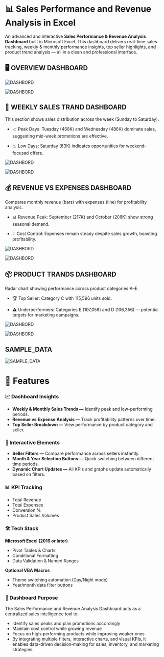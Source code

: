 # 📊 Sales Performance and Revenue Analysis in Excel

An advanced and interactive **Sales Performance & Revenue Analysis Dashboard** built in Microsoft Excel.
 This dashboard delivers real-time sales tracking, weekly & monthly performance insights, top seller highlights, and product trend analysis — all in a clean and professional interface.

## 🖥️ OVERVIEW DASHBOARD

![DASHBORD](https://github.com/Abhijeet7400/Sales-Performance-and-Revenue-Analysis-Dashboard/blob/main/2nd%20dash%20image%201.png)

![DASHBORD](https://github.com/Abhijeet7400/Sales-Performance-and-Revenue-Analysis-Dashboard/blob/main/2nd%20dash%20image%202.png)

## 📅 WEEKLY SALES TRAND DASHBOARD

This section shows sales distribution across the week (Sunday to Saturday).

- 📈 Peak Days: Tuesday (468K) and Wednesday (486K) dominate sales, suggesting mid-week promotions are effective.

- 📉 Low Days: Saturday (63K) indicates opportunities for weekend-focused offers.

![DASHBORD](https://github.com/Abhijeet7400/Sales-Performance-and-Revenue-Analysis-Dashboard/blob/main/2nd%20dash%20image%203%20weekly%20sales%20trande.png)

![DASHBORD](https://github.com/Abhijeet7400/Sales-Performance-and-Revenue-Analysis-Dashboard/blob/main/2nd%20dash%20image%204%20weekly%20sales%20trande.png)

## 💰 REVENUE VS EXPENSES DASHBOARD

Compares monthly revenue (bars) with expenses (line) for profitability analysis.

- 📊 Revenue Peak: September (217K) and October (206K) show strong seasonal demand.

- 💡 Cost Control: Expenses remain steady despite sales growth, boosting profitability.

![DASHBORD](https://github.com/Abhijeet7400/Sales-Performance-and-Revenue-Analysis-Dashboard/blob/main/2nd%20dash%20image%205%20revenue%20vs%20expenses.png)

![DASHBORD](https://github.com/Abhijeet7400/Sales-Performance-and-Revenue-Analysis-Dashboard/blob/main/2nd%20dash%20image%206%20revenue%20vs%20expenses.png)

## 📦 PRODUCT TRANDS DASHBOARD

Radar chart showing performance across product categories A–E.

- 🏆 Top Seller: Category C with 115,596 units sold.

- ⚠️ Underperformers: Categories E (107,056) and D (106,356) — potential targets for marketing campaigns.
 
![DASHBORD](https://github.com/Abhijeet7400/Sales-Performance-and-Revenue-Analysis-Dashboard/blob/main/2nd%20dash%20image%207%20product%20trends.png)

![DASHBORD](https://github.com/Abhijeet7400/Sales-Performance-and-Revenue-Analysis-Dashboard/blob/main/2nd%20dash%20image%208%20product%20trends.png)

## SAMPLE_DATA

![SAMPLE_DATA](https://github.com/Abhijeet7400/Sales-Performance-and-Revenue-Analysis-Dashboard/blob/main/2nd%20dash%20data.png)

# 🚀 Features

### 📈 Dashboard Insights

- **Weekly & Monthly Sales Trends —** Identify peak and low-performing periods.
- **Revenue vs Expense Analysis —** Track profitability patterns over time.
- **Top Seller Breakdown —** View performance by product category and seller.

### 🔄 Interactive Elements

- **Seller Filters —** Compare performance across sellers instantly.
- **Month & Year Selection Buttons —** Quick switching between different time periods.
- **Dynamic Chart Updates —** All KPIs and graphs update automatically based on filters.

### 📊 KPI Tracking

- Total Revenue
- Total Expenses
- Conversion %
- Product Sales Volumes

### 🛠️ Tech Stack

**Microsoft Excel (2016 or later)**

- Pivot Tables & Charts
- Conditional Formatting
- Data Validation & Named Ranges

**Optional VBA Macros**

- Theme switching automation (Day/Night mode)
- Year/month data filter buttons

### 📌 Dashboard Purpose

The Sales Performance and Revenue Analysis Dashboard acts as a centralized sales intelligence tool to:

- Identify sales peaks and plan promotions accordingly
- Maintain cost control while growing revenue
- Focus on high-performing products while improving weaker ones
- By integrating multiple filters, interactive charts, and visual KPIs, it enables data-driven decision-making for sales, inventory, and marketing strategies.

